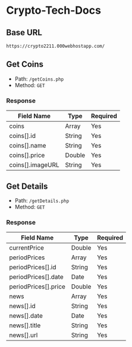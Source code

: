 # Crypto-Tech-Docs

## Base URL

`https://crypto2211.000webhostapp.com/`

## Get Coins

- Path: `/getCoins.php`
- Method: `GET`

### Response

|Field Name|Type|Required|
|---|---|---|
|coins|Array|Yes|
|coins[].id|String|Yes|
|coins[].name|String|Yes|
|coins[].price|Double|Yes|
|coins[].imageURL|String|Yes|

## Get Details

- Path: `/getDetails.php`
- Method: `GET`

### Response

|Field Name|Type|Required|
|---|---|---|
|currentPrice|Double|Yes|
|periodPrices|Array|Yes|
|periodPrices[].id|String|Yes|
|periodPrices[].date|Date|Yes|
|periodPrices[].price|Double|Yes|
|news|Array|Yes|
|news[].id|String|Yes|
|news[].date|Date|Yes|
|news[].title|String|Yes|
|news[].url|String|Yes|

